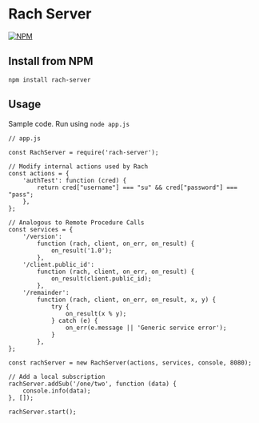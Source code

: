 # Rach Server

[![NPM](https://nodei.co/npm/rach-server.png)](https://nodei.co/npm/rach-server/)

## Install from NPM
```
npm install rach-server
```
## Usage
Sample code. Run using `node app.js`
```
// app.js

const RachServer = require('rach-server');

// Modify internal actions used by Rach
const actions = {
    'authTest': function (cred) {
        return cred["username"] === "su" && cred["password"] === "pass";
    },
};

// Analogous to Remote Procedure Calls
const services = {
    '/version':
        function (rach, client, on_err, on_result) {
            on_result('1.0');
        },
    '/client.public_id':
        function (rach, client, on_err, on_result) {
            on_result(client.public_id);
        },
    '/remainder':
        function (rach, client, on_err, on_result, x, y) {
            try {
                on_result(x % y);
            } catch (e) {
                on_err(e.message || 'Generic service error');
            }
        },
};

const rachServer = new RachServer(actions, services, console, 8080);

// Add a local subscription
rachServer.addSub('/one/two', function (data) {
    console.info(data);
}, []);

rachServer.start();
```